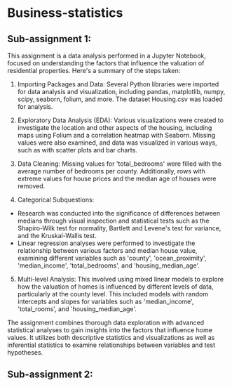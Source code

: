 # Business-statistics
## Sub-assignment 1:

This assignment is a data analysis performed in a Jupyter Notebook, focused on understanding the factors that influence the valuation of residential properties. Here's a summary of the steps taken:

1. Importing Packages and Data: Several Python libraries were imported for data analysis and visualization, including pandas, matplotlib, numpy, scipy, seaborn, folium, and more. The dataset Housing.csv was loaded for analysis.

2. Exploratory Data Analysis (EDA): Various visualizations were created to investigate the location and other aspects of the housing, including maps using Folium and a correlation heatmap with Seaborn. Missing values were also examined, and data was visualized in various ways, such as with scatter plots and bar charts.

3. Data Cleaning: Missing values for 'total_bedrooms' were filled with the average number of bedrooms per county. Additionally, rows with extreme values for house prices and the median age of houses were removed.

4. Categorical Subquestions:

- Research was conducted into the significance of differences between medians through visual inspection and statistical tests such as the Shapiro-Wilk test for normality, Bartlett and Levene's test for variance, and the Kruskal-Wallis test.
- Linear regression analyses were performed to investigate the relationship between various factors and median house value, examining different variables such as 'county', 'ocean_proximity', 'median_income', 'total_bedrooms', and 'housing_median_age'.
  
5. Multi-level Analysis: This involved using mixed linear models to explore how the valuation of homes is influenced by different levels of data, particularly at the county level. This included models with random intercepts and slopes for variables such as 'median_income', 'total_rooms', and 'housing_median_age'.

The assignment combines thorough data exploration with advanced statistical analyses to gain insights into the factors that influence home values. It utilizes both descriptive statistics and visualizations as well as inferential statistics to examine relationships between variables and test hypotheses.

## Sub-assignment 2: 
